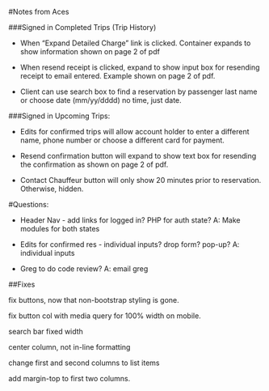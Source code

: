 #Notes from Aces

###Signed in Completed Trips (Trip History)

- When “Expand Detailed Charge” link is clicked. Container expands to show information shown on page 2 of pdf

- When resend receipt is clicked, expand to show input box for resending receipt to email entered. Example shown on page 2 of pdf.

- Client can use search box to find a reservation by passenger last name or choose date (mm/yy/dddd) no time, just date.

###Signed in Upcoming Trips:

- Edits for confirmed trips will allow account holder to enter a different name, phone number or choose a different card for payment.

- Resend confirmation button will expand to show text box for resending the confirmation as shown on page 2 of pdf.

- Contact Chauffeur button will only show 20 minutes prior to reservation. Otherwise, hidden.

#Questions:

- Header Nav - add links for logged in?  PHP for auth state?
A: Make modules for both states

- Edits for confirmed res - individual inputs? drop form? pop-up? A: individual inputs

- Greg to do code review? A: email greg

##Fixes

fix buttons, now that non-bootstrap styling is gone.

fix button col with media query for 100% width on mobile.

search bar fixed width

center column, not in-line formatting

change first and second columns to list items

add margin-top to first two columns.
